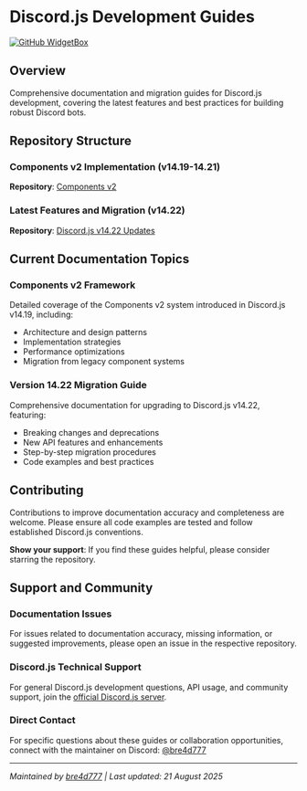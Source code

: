 # Discord.js Development Guides

[![GitHub WidgetBox](https://github-widgetbox.vercel.app/api/profile?username=bre4d777&data=followers,repositories,stars,commits&theme=viridescent)](https://github.com/bre4d777)

## Overview

Comprehensive documentation and migration guides for Discord.js development, covering the latest features and best practices for building robust Discord bots.

## Repository Structure

### Components v2 Implementation (v14.19-14.21)
**Repository**: [Components v2 ](https://github.com/bre4d777/components-v2/tree/main/disocrdjs-v14.19-21/componentsv2)

### Latest Features and Migration (v14.22)
**Repository**: [Discord.js v14.22 Updates](https://github.com/bre4d777/components-v2/tree/main/discordjs-v14.22)



## Current Documentation Topics

### Components v2 Framework
Detailed coverage of the Components v2 system introduced in Discord.js v14.19, including:
- Architecture and design patterns
- Implementation strategies
- Performance optimizations
- Migration from legacy component systems

### Version 14.22 Migration Guide
Comprehensive documentation for upgrading to Discord.js v14.22, featuring:
- Breaking changes and deprecations
- New API features and enhancements
- Step-by-step migration procedures
- Code examples and best practices

## Contributing

Contributions to improve documentation accuracy and completeness are welcome. Please ensure all code examples are tested and follow established Discord.js conventions.

**Show your support**: If you find these guides helpful, please consider starring the repository.

## Support and Community

### Documentation Issues
For issues related to documentation accuracy, missing information, or suggested improvements, please open an issue in the respective repository.

### Discord.js Technical Support
For general Discord.js development questions, API usage, and community support, join the [official Discord.js server](https://discord.gg/djs).

### Direct Contact
For specific questions about these guides or collaboration opportunities, connect with the maintainer on Discord: [@bre4d777](https://discord.gg/EpX9Rp4c)

---

*Maintained by [bre4d777](https://github.com/bre4d777) | Last updated: 21 August 2025*
